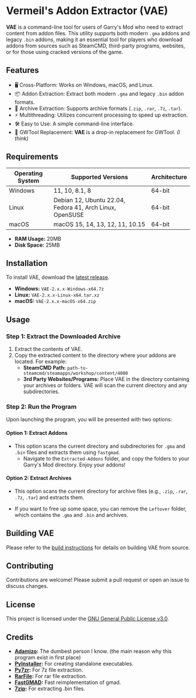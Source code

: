 # Vermeil's Addon Extractor (VAE)

**VAE** is a command-line tool for users of Garry's Mod who need to extract content from addon files. This utility supports both modern `.gma` addons and legacy `.bin` addons, making it an essential tool for players who download addons from sources such as SteamCMD, third-party programs, websites, or for those using cracked versions of the game.

## Features

- 🖥️ Cross-Platform: Works on Windows, macOS, and Linux.
- 📦 Addon Extraction: Extract both modern `.gma` and legacy `.bin` addon formats.
- 🔄 Archive Extraction: Supports archive formats (`.zip`, `.rar`, `.7z`, `.tar`).
- ⚡ Multithreading: Utilizes concurrent processing to speed up extraction.
- 🛠️ Easy to Use: A simple command-line interface.
- 🔄 GWTool Replacement: **VAE** is a drop-in replacement for GWTool. _(I think)_

## Requirements

| Operating System | Supported Versions                                       | Architecture |
|------------------|----------------------------------------------------------|--------------|
| Windows          | 11, 10, 8.1, 8                                           | 64-bit       |
| Linux            | Debian 12, Ubuntu 22.04, Fedora 41, Arch Linux, OpenSUSE | 64-bit       |
| macOS            | macOS 15, 14, 13, 12, 11, 10.15                          | 64-bit       |

- **RAM Usage:** 20MB
- **Disk Space:** 25MB

## Installation

To install VAE, download the [latest release](https://github.com/VermeilChan/VAE/releases/latest).

- **Windows:** `VAE-2.x.x-Windows-x64.7z`
- **Linux:** `VAE-2.x.x-Linux-x64.tar.xz`
- **macOS:** `VAE-2.x.x-macOS-x64.zip`

## Usage

### Step 1: Extract the Downloaded Archive

1. Extract the contents of VAE.
2. Copy the extracted content to the directory where your addons are located. For example:
   - **SteamCMD Path:** `path-to-steamcmd/steamapps/workshop/content/4000`
   - **3rd Party Websites/Programs:** Place VAE in the directory containing your archives or folders. VAE will scan the current directory and any subdirectories.

### Step 2: Run the Program

Upon launching the program, you will be presented with two options:

#### Option 1: Extract Addons

- This option scans the current directory and subdirectories for `.gma` and `.bin` files and extracts them using `fastgmad`.
  - Navigate to the `Extracted-Addons` folder, and copy the folders to your Garry's Mod directory. Enjoy your addons!

#### Option 2: Extract Archives

- This option scans the current directory for archive files (e.g., `.zip`, `.rar`, `.7z`, `.tar`) and extracts them.

- If you want to free up some space, you can remove the `Leftover` folder, which contains the `.gma` and `.bin` and archives.

## Building VAE

Please refer to the [build instructions](BUILD.md) for details on building VAE from source.

## Contributing

Contributions are welcome! Please submit a pull request or open an issue to discuss changes.

## License

This project is licensed under the [GNU General Public License v3.0](LICENSE).

## Credits

- **[Adamizo](https://github.com/adamizo):** The dumbest person I know. (the main reason why this program exist in first place)
- **[PyInstaller](https://www.pyinstaller.org/):** For creating standalone executables.
- **[Py7zr](https://pypi.org/project/py7zr/):** For 7z file extraction.
- **[RarFile](https://pypi.org/project/rarfile/):** For rar file extraction.
- **[FastGMAD](https://github.com/WilliamVenner/fastgmad):** Fast reimplementation of gmad.
- **[7zip](https://www.7-zip.org/):** For extracting .bin files.
